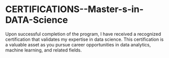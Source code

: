 # CERTIFICATIONS--Master-s-in-DATA-Science
Upon successful completion of the program, I have received a recognized certification that validates my expertise in data science. This certification is a valuable asset as you pursue career opportunities in data analytics, machine learning, and related fields.

